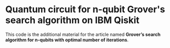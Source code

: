 # Quantum circuit for n-qubit Grover's search algorithm on IBM Qiskit
This code is the additional material for the article named __Grover’s search algorithm for n-qubits with optimal number of iterations__.
